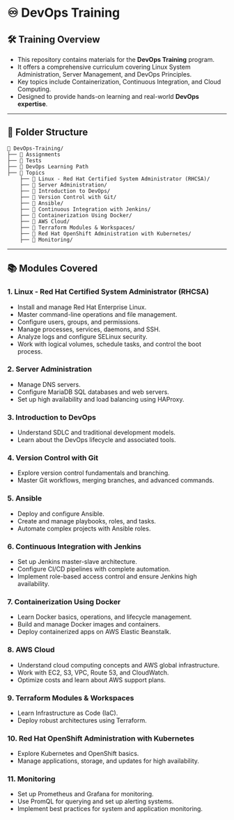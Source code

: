 # **♾️ DevOps Training**

## 🛠️ **Training Overview**

- This repository contains materials for the **DevOps Training** program.
- It offers a comprehensive curriculum covering Linux System Administration, Server Management, and DevOps Principles.
- Key topics include Containerization, Continuous Integration, and Cloud Computing.
- Designed to provide hands-on learning and real-world **DevOps expertise**.

---

## 📁 **Folder Structure**

```
📂 DevOps-Training/
├── 📂 Assignments
├── 📂 Tests
├── 📂 DevOps Learning Path
├── 📂 Topics
    ├── 📂 Linux - Red Hat Certified System Administrator (RHCSA)/
    ├── 📂 Server Administration/
    ├── 📂 Introduction to DevOps/
    ├── 📂 Version Control with Git/
    ├── 📂 Ansible/
    ├── 📂 Continuous Integration with Jenkins/
    ├── 📂 Containerization Using Docker/
    ├── 📂 AWS Cloud/
    ├── 📂 Terraform Modules & Workspaces/
    ├── 📂 Red Hat OpenShift Administration with Kubernetes/
    ├── 📂 Monitoring/
```

---

## 📚 **Modules Covered**

### **1. Linux - Red Hat Certified System Administrator (RHCSA)**

- Install and manage Red Hat Enterprise Linux.
- Master command-line operations and file management.
- Configure users, groups, and permissions.
- Manage processes, services, daemons, and SSH.
- Analyze logs and configure SELinux security.
- Work with logical volumes, schedule tasks, and control the boot process.

### **2. Server Administration**

- Manage DNS servers.
- Configure MariaDB SQL databases and web servers.
- Set up high availability and load balancing using HAProxy.

### **3. Introduction to DevOps**

- Understand SDLC and traditional development models.
- Learn about the DevOps lifecycle and associated tools.

### **4. Version Control with Git**

- Explore version control fundamentals and branching.
- Master Git workflows, merging branches, and advanced commands.

### **5. Ansible**

- Deploy and configure Ansible.
- Create and manage playbooks, roles, and tasks.
- Automate complex projects with Ansible roles.

### **6. Continuous Integration with Jenkins**

- Set up Jenkins master-slave architecture.
- Configure CI/CD pipelines with complete automation.
- Implement role-based access control and ensure Jenkins high availability.

### **7. Containerization Using Docker**

- Learn Docker basics, operations, and lifecycle management.
- Build and manage Docker images and containers.
- Deploy containerized apps on AWS Elastic Beanstalk.

### **8. AWS Cloud**

- Understand cloud computing concepts and AWS global infrastructure.
- Work with EC2, S3, VPC, Route 53, and CloudWatch.
- Optimize costs and learn about AWS support plans.

### **9. Terraform Modules & Workspaces**

- Learn Infrastructure as Code (IaC).
- Deploy robust architectures using Terraform.

### **10. Red Hat OpenShift Administration with Kubernetes**

- Explore Kubernetes and OpenShift basics.
- Manage applications, storage, and updates for high availability.

### **11. Monitoring**

- Set up Prometheus and Grafana for monitoring.
- Use PromQL for querying and set up alerting systems.
- Implement best practices for system and application monitoring.
